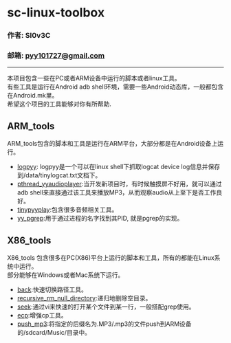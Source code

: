 # sc-linux-toolbox

### 作者: Sl0v3C
### 邮箱: pyy101727@gmail.com
****
本项目包含一些在PC或者ARM设备中运行的脚本或者linux工具。  
有些工具是运行在Android adb shell环境，需要一些Android动态库，一般都包含在Android.mk里。  
希望这个项目的工具能够对你有所帮助.
  

## ARM_tools
ARM_tools包含的脚本和工具是运行在ARM平台，大部分都是在Android设备上运行。
* [logpyy](./doc/ARM_tools/logpyy/logpyy中文说明.md): logpyy是一个可以在linux shell下抓取logcat device log信息并保存到/data/tinylogcat.txt文档下。
* [pthread_yyaudioplayer](./doc/ARM_tools/pthread_yyaudioplayer/pthread_yyaudioplayer中文说明.md):当开发新项目时，有时候触摸屏不好用，就可以通过adb shell来直接通过该工具来播放MP3，从而观察audio从上至下是否工作良好。
* [tinypyyplay](./doc/ARM_tools/tinypyyplay/tinypyyplay中文说明.md):包含很多音频相关工具。
* [yy_pgrep](./doc/ARM_tools/yy_pgrep/yy_pgrep中文说明.md):用于通过进程的名字找到其PID, 就是pgrep的实现。
  

## X86_tools  
X86_tools 包含很多在PC(X86)平台上运行的脚本和工具，所有的都能在Linux系统中运行。  
部分能够在Windows或者Mac系统下运行。

* [back](./doc/X86_tools/Enhance_Linux_Tool/back中文说明.md):快速切换路径工具。
* [recursive_rm_null_directory](./doc/X86_tools/Enhance_Linux_Tool/recursive_rm_null_directory中文说明.md):递归地删除空目录。
* [seek](./doc/X86_tools/Enhance_Linux_Tool/seek中文说明.md):通过vi来快速的打开某个文件到某一行，一般搭配grep使用。
* [ecp](./doc/X86_tools/Enhance_Linux_Tool/ecp中文说明.md):增强cp工具。
* [push_mp3](./doc/X86_tools/ForAndroidDeviceTool/push_mp3中文说明.md):将指定的后缀名为.MP3/.mp3的文件push到ARM设备的/sdcard/Music/目录中。
	
